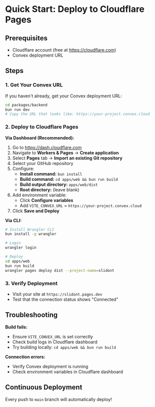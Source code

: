 # Quick Start: Deploy to Cloudflare Pages

## Prerequisites
- Cloudflare account (free at https://cloudflare.com)
- Convex deployment URL

## Steps

### 1. Get Your Convex URL
If you haven't already, get your Convex deployment URL:
```bash
cd packages/backend
bun run dev
# Copy the URL that looks like: https://your-project.convex.cloud
```

### 2. Deploy to Cloudflare Pages

**Via Dashboard (Recommended):**

1. Go to https://dash.cloudflare.com
2. Navigate to **Workers & Pages** → **Create application**
3. Select **Pages** tab → **Import an existing Git repository**
4. Select your GitHub repository
5. Configure:
   - **Install command:** `bun install`
   - **Build command:** `cd apps/web && bun run build`
   - **Build output directory:** `apps/web/dist`
   - **Root directory:** (leave blank)
6. Add environment variable:
   - Click **Configure variables**
   - Add `VITE_CONVEX_URL` = `https://your-project.convex.cloud`
7. Click **Save and Deploy**

**Via CLI:**

```bash
# Install Wrangler CLI
bun install -g wrangler

# Login
wrangler login

# Deploy
cd apps/web
bun run build
wrangler pages deploy dist --project-name=slidont
```

### 3. Verify Deployment
- Visit your site at `https://slidont.pages.dev`
- Test that the connection status shows "Connected"

## Troubleshooting

**Build fails:**
- Ensure `VITE_CONVEX_URL` is set correctly
- Check build logs in Cloudflare dashboard
- Try building locally: `cd apps/web && bun run build`

**Connection errors:**
- Verify Convex deployment is running
- Check environment variables in Cloudflare dashboard

## Continuous Deployment
Every push to `main` branch will automatically deploy!

